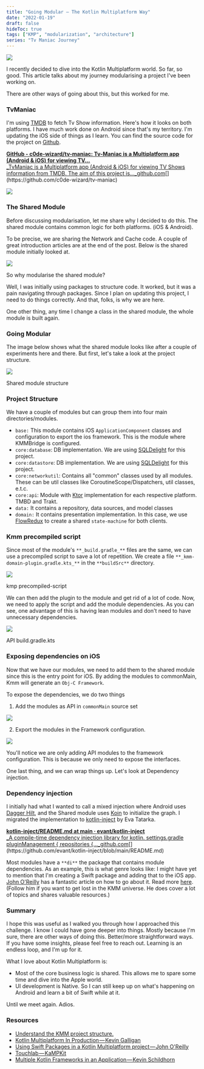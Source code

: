 ```yaml
---
title: "Going Modular — The Kotlin Multiplatform Way"
date: "2022-01-19"
draft: false
hideToc: true
tags: ["KMP", "modularization", "architecture"]
series: "Tv Maniac Journey"
---
```



![](https://cdn-images-1.medium.com/max/800/0*NExDJVvg0K4-Pifg.jpeg)

I recently decided to dive into the Kotlin Multiplatform world. So far, so good. This article talks about my journey modularising a project I've been working on.

There are other ways of going about this, but this worked for me.

### TvManiac

I'm using [TMDB](https://developers.themoviedb.org/3) to fetch Tv Show information. Here's how it looks on both platforms. I have much work done on Android since that's my territory. I'm updating the iOS side of things as I learn. You can find the source code for the project on [Github](https://github.com/c0de-wizard/tv-maniac).

[**GitHub - c0de-wizard/tv-maniac: Tv-Maniac is a Multiplatform app (Android & iOS) for viewing TV…**  
_TvManiac is a Multiplatform app (Android & iOS) for viewing TV Shows information from TMDB. The aim of this project is…_github.com](https://github.com/c0de-wizard/tv-maniac "https://github.com/c0de-wizard/tv-maniac")[](https://github.com/c0de-wizard/tv-maniac)

![](https://cdn-images-1.medium.com/max/800/1*oP1Yfe_hxENFrbdC5Zxtvw.png)

### The Shared Module

Before discussing modularisation, let me share why I decided to do this. The shared module contains common logic for both platforms. (iOS & Android).

To be precise, we are sharing the Network and Cache code. A couple of great introduction articles are at the end of the post. Below is the shared module initially looked at.

![](https://cdn-images-1.medium.com/max/800/1*nlQDDg9wkQuNb46aC3TMxA.png)

So why modularise the shared module?

Well, I was initially using packages to structure code. It worked, but it was a pain navigating through packages. Since I plan on updating this project, I need to do things correctly. And that, folks, is why we are here.

One other thing, any time I change a class in the shared module, the whole module is built again.

### Going Modular

The image below shows what the shared module looks like after a couple of experiments here and there. But first, let's take a look at the project structure.

![](https://cdn-images-1.medium.com/max/800/1*UPOZpV5MDdU9mVTw2g3-IA.png)

Shared module structure

### Project Structure

We have a couple of modules but can group them into four main directories/modules.

-   `base:` This module contains iOS `ApplicationComponent` classes and configuration to export the ios framework. This is the module where KMMBridge is configured.
-   `core:database`: DB implementation. We are using [SQLDelight](https://cashapp.github.io/sqldelight/) for this project.
-   `core:datastore`: DB implementation. We are using [SQLDelight](https://cashapp.github.io/sqldelight/) for this project.
-   `core:networkutil`: Contains all "common" classes used by all modules. These can be util classes like CoroutineScope/Dispatchers, util classes, e.t.c.
-   `core:api`: Module with [Ktor](https://ktor.io/) implementation for each respective platform. TMBD and Trakt.
-   `data:` It contains a repository, data sources, and model classes
-   `domain:` It contains presentation implementation. In this case, we use [FlowRedux](https://github.com/freeletics/FlowRedux) to create a shared `state-machine` for both clients.

### Kmm precompiled script

Since most of the module's `**_build.gradle_**` files are the same, we can use a precompiled script to save a lot of repetition. We create a file `**_kmm-domain-plugin.gradle.kts_**` in the `**buildSrc**` directory.

![](https://cdn-images-1.medium.com/max/800/1*MPtqJUe0UBtcAoepfFG49A.png)

kmp precompiled-script

We can then add the plugin to the module and get rid of a lot of code. Now, we need to apply the script and add the module dependencies. As you can see, one advantage of this is having lean modules and don't need to have unnecessary dependencies.

![](https://cdn-images-1.medium.com/max/800/1*nCm_h-y99tYEU9pwt-qjMQ.png)

API build.gradle.kts

### Exposing dependencies on iOS

Now that we have our modules, we need to add them to the shared module since this is the entry point for iOS. By adding the modules to commonMain, Kmm will generate an `Obj-C Framework`.

To expose the dependencies, we do two things

1.  Add the modules as API in `commonMain` source set

![](https://cdn-images-1.medium.com/max/800/1*fhvO_IDDDvQJvgQQLTq38A.png)

2. Export the modules in the Framework configuration.

![](https://cdn-images-1.medium.com/max/800/1*CeoaEUtmbSRTYxY9JtfZ_Q.png)

You'll notice we are only adding API modules to the framework configuration. This is because we only need to expose the interfaces.

One last thing, and we can wrap things up. Let's look at Dependency injection.

### Dependency injection

I initially had what I wanted to call a mixed injection where Android uses [Dagger Hilt](https://developer.android.com/training/dependency-injection/hilt-android), and the Shared module uses [Koin](https://insert-koin.io/) to initialize the graph. I migrated the implementation to [kotlin-inject](https://github.com/evant/kotlin-inject/blob/main/README.md) by Eva Tatarka.

[**kotlin-inject/README.md at main · evant/kotlin-inject**  
_A compile-time dependency injection library for kotlin. settings.gradle pluginManagement { repositories {…_github.com](https://github.com/evant/kotlin-inject/blob/main/README.md "https://github.com/evant/kotlin-inject/blob/main/README.md")[](https://github.com/evant/kotlin-inject/blob/main/README.md)

Most modules have a `**di**` the package that contains module dependencies. As an example, this is what genre looks like: I might have yet to mention that I'm creating a Swift package and adding that to the iOS app. [John O'Reilly](https://twitter.com/joreilly) has a fantastic article on how to go about it. Read more [here](https://johnoreilly.dev/posts/kotlinmultiplatform-swift-package/). (Follow him if you want to get lost in the KMM universe. He does cover a lot of topics and shares valuable resources.)

### Summary

I hope this was useful as I walked you through how I approached this challenge. I know I could have gone deeper into things. Mostly because I'm sure, there are other ways of doing this. Better/more straightforward ways. If you have some insights, please feel free to reach out. Learning is an endless loop, and I'm up for it.

What I love about Kotlin Multiplatform is:

-   Most of the core business logic is shared. This allows me to spare some time and dive into the Apple world.
-   UI development is Native. So I can still keep up on what's happening on Android and learn a bit of Swift while at it.

Until we meet again. Adios.

### Resources

-   [Understand the KMM project structure.](https://kotlinlang.org/docs/kmm-understand-project-structure.html)
-   [Kotlin Multiplatform In Production — Kevin Galligan](https://youtu.be/hrRqX7NYg3Q)
-   [Using Swift Packages in a Kotlin Multiplatform project — John O'Reilly](https://johnoreilly.dev/posts/kotlinmultiplatform-swift-package/)
-   [Touchlab — KaMPKit](https://github.com/touchlab/KaMPKit)
-   [Multiple Kotlin Frameworks in an Application — Kevin Schildhorn](https://touchlab.co/multiple-kotlin-frameworks-in-application/)